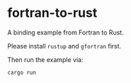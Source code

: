 # fortran-to-rust

A binding example from Fortran to Rust.

Please install `rustup` and `gfortran` first.

Then run the example via:

```bash
cargo run
```
